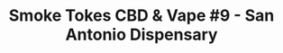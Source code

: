 ---
title: "Smoke Tokes CBD & Vape #9 - San Antonio Dispensary"
url: /san-antonio/smoke-tokes-cbd-and-vape-9-san-antonio-dispensary/
shop: e-cigarette
---